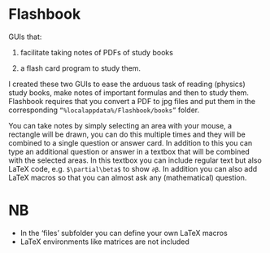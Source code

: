 # Flashbook

GUIs that:

  1) facilitate taking notes of PDFs of study books

  2) a flash card program to study them.
  
I created these two GUIs to ease the arduous task of reading (physics) study books, make notes of important formulas and then to study them. Flashbook requires that you convert a PDF to jpg files and put them in the corresponding `“%localappdata%/Flashbook/books”` folder.

You can take notes by simply selecting an area with your mouse, a rectangle will be drawn, you can do this multiple times and they will be combined to a single question or answer card. In addition to this you can type an additional question or answer in a textbox that will be combined with the selected areas. In this textbox you can include regular text but also LaTeX code, e.g. `$\partial\beta$` to show `∂β`. In addition you can also add LaTeX macros so that you can almost ask any (mathematical) question.
# NB
- In the ‘files’ subfolder you can define your own LaTeX macros
-	LaTeX environments like matrices are not included

